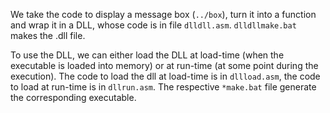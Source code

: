 We take the code to display a message box (`../box`), turn it into a function and
wrap it in a DLL, whose code is in file `dlldll.asm`. `dlldllmake.bat` makes the
.dll file.

To use the DLL, we can either load the DLL at load-time (when the executable is
loaded into memory) or at run-time (at some point during the execution). The
code to load the dll at load-time is in `dllload.asm`, the code to load at
run-time is in `dllrun.asm`. The respective `*make.bat` file generate the
corresponding executable.